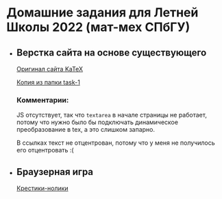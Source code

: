 # Домашние задания для Летней Школы 2022 (мат-мех СПбГУ)

* ## Верстка сайта на основе существующего
    [Оригинал сайта KaTeX](https://katex.org/)
    
    [Копия из папки task-1](https://astatochek.github.io/task-1/)
    
    ### Комментарии:

    JS отсутствует, так что `textarea` в начале страницы не работает, потому что нужно было бы подключать динамическое преобразование в tex, а это слишком запарно.

    В ссылках текст не отцентрован, потому что у меня не получилось его отцентровать :(

* ## Браузерная игра
    [Крестики-нолики](https://astatochek.github.io/task-2/)



